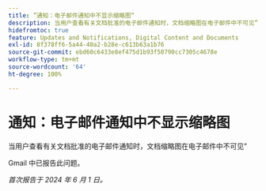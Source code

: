 ```yaml
---
title: ”通知：电子邮件通知中不显示缩略图“
description: 当用户查看有关文档批准的电子邮件通知时，文档缩略图在电子邮件中不可见”
hidefromtoc: true
feature: Updates and Notifications, Digital Content and Documents
exl-id: 8f378ff6-5a44-40a2-b28e-c613b63a1b76
source-git-commit: ebd60c6433e8ef475d1b93f50790cc7305c4678e
workflow-type: tm+mt
source-wordcount: '64'
ht-degree: 100%

---
```


# 通知：电子邮件通知中不显示缩略图

<!--

>[!NOTE]
>
>This issue was fixed on July 29, 2024.

-->

当用户查看有关文档批准的电子邮件通知时，文档缩略图在电子邮件中不可见”

Gmail 中已报告此问题。

_首次报告于 2024 年 6 月 1 日。_
